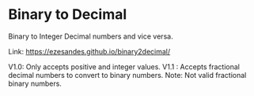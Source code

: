 # Binary to Decimal
Binary to Integer Decimal numbers and vice versa.

Link: https://ezesandes.github.io/binary2decimal/

V1.0: Only accepts positive and integer values.
V1.1 : Accepts fractional decimal numbers to convert to binary numbers.
        Note: Not valid fractional binary numbers.
